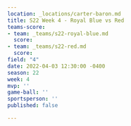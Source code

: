```yaml
---
location: _locations/carter-baron.md
title: S22 Week 4 - Royal Blue vs Red
teams-score:
- team: _teams/s22-royal-blue.md
  score: 
- team: _teams/s22-red.md
  score: 
field: "4"
date: 2022-04-03 12:30:00 -0400
season: 22
week: 4
mvp: ''
game-ball: ''
sportsperson: ''
published: false

---
```

